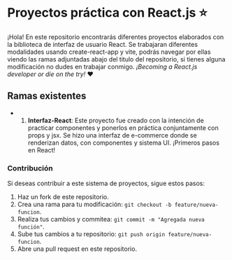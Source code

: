 # Proyectos práctica con React.js ⭐

¡Hola! En este repositorio encontrarás diferentes proyectos elaborados con la biblioteca de interfaz de usuario React. Se trabajaran diferentes modalidades usando create-react-app y vite, podrás navegar por ellas viendo las ramas adjuntadas abajo del titulo del repositorio, si tienes alguna modificación no dudes en trabajar conmigo. *¡Becoming a React.js developer or die on the try!* ❤️

## Ramas existentes

- 1. **Interfaz-React**:
Este proyecto fue creado con la intención de practicar componentes y ponerlos en práctica conjuntamente con props y jsx. Se hizo una interfaz de e-commerce donde se renderizan datos, con componentes y sistema UI. ¡Primeros pasos en React! 

### Contribución

Si deseas contribuir a este sistema de proyectos, sigue estos pasos:

1. Haz un fork de este repositorio.
2. Crea una rama para tu modificación: `git checkout -b feature/nueva-funcion`.
3. Realiza tus cambios y commitea: `git commit -m "Agregada nueva función"`.
4. Sube tus cambios a tu repositorio: `git push origin feature/nueva-funcion`.
5. Abre una pull request en este repositorio.

